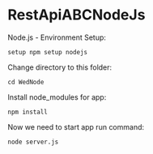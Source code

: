 # RestApiABCNodeJs
Node.js - Environment Setup:

`setup npm
setup nodejs`

Change directory to this folder:

`cd WedNode`

Install node_modules for app:

`npm install`

Now we need to start app run command:

`node server.js`